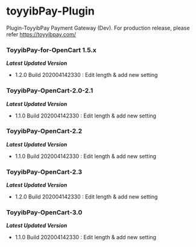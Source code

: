 # toyyibPay-Plugin
Plugin-ToyyibPay Payment Gateway (Dev). 
For production release, please refer https://toyyibpay.com/


### ToyyibPay-for-OpenCart 1.5.x

***Latest Updated Version***
* 1.2.0 Build 202004142330 : Edit length & add new setting


### ToyyibPay-OpenCart-2.0-2.1

***Latest Updated Version***
* 1.1.0 Build 202004142330 : Edit length & add new setting


### ToyyibPay-OpenCart-2.2

***Latest Updated Version***
* 1.1.0 Build 202004142330 : Edit length & add new setting


### ToyyibPay-OpenCart-2.3

***Latest Updated Version***
* 1.2.0 Build 202004142330 : Edit length & add new setting


### ToyyibPay-OpenCart-3.0

***Latest Updated Version***
* 1.1.0 Build 202004142330 : Edit length & add new setting